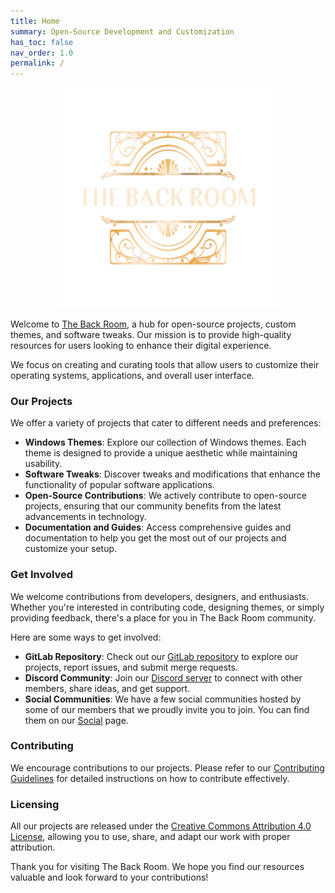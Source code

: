 ```yaml
---
title: Home
summary: Open-Source Development and Customization
has_toc: false
nav_order: 1.0
permalink: /
---
```


<div align="center">
<img src="/assets/images/logo.png?raw=True" alt="The Back Room Logo" style="width: 70%; height: auto;" />
</div>

Welcome to [The Back Room](https://the-back-room.info), a hub for open-source projects, custom themes, and software tweaks. Our mission is to provide high-quality resources for users looking to enhance their digital experience.

We focus on creating and curating tools that allow users to customize their operating systems, applications, and overall user interface.

### Our Projects
We offer a variety of projects that cater to different needs and preferences:

- **Windows Themes**: Explore our collection of Windows themes. Each theme is designed to provide a unique aesthetic while maintaining usability.
- **Software Tweaks**: Discover tweaks and modifications that enhance the functionality of popular software applications.
- **Open-Source Contributions**: We actively contribute to open-source projects, ensuring that our community benefits from the latest advancements in technology.
- **Documentation and Guides**: Access comprehensive guides and documentation to help you get the most out of our projects and customize your setup.

### Get Involved

We welcome contributions from developers, designers, and enthusiasts. Whether you're interested in contributing code, designing themes, or simply providing feedback, there's a place for you in The Back Room community.

Here are some ways to get involved:

- **GitLab Repository**: Check out our [GitLab repository](https://gitlab.com/the-back-room) to explore our projects, report issues, and submit merge requests.
- **Discord Community**: Join our [Discord server](https://discord.gg/Yxj2t8ZbvX) to connect with other members, share ideas, and get support.
- **Social Communities**: We have a few social communities hosted by some of our members that we proudly invite you to join. You can find them on our [Social](https://the-back-room.info/Social) page.

### Contributing
We encourage contributions to our projects. Please refer to our [Contributing Guidelines](https://the-back-room.info/Contributing) for detailed instructions on how to contribute effectively.

### Licensing

All our projects are released under the [Creative Commons Attribution 4.0 License](https://the-back-room.info/License), allowing you to use, share, and adapt our work with proper attribution.

Thank you for visiting The Back Room. We hope you find our resources valuable and look forward to your contributions!
